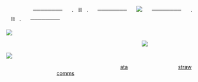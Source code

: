         ────────ㅤㅤ.ㅤ⛓️ㅤ.ㅤㅤ────────ㅤㅤ![](https://komarev.com/ghpvc/?username=yvoisen&color=370c03&style=for-the-badge&label=.+𝘀𝘂𝗯𝗷𝗲𝗰𝘁𝘀+𝗼𝗳+𝘆𝗺𝗶𝗿+.&base=4274)ㅤㅤ────────ㅤㅤ.ㅤ⛓️ㅤ.ㅤㅤ────────
  
  

![](https://cdn.discordapp.com/attachments/934596480310853685/1430405990980780173/image-135_edit_64922222294259_1.png?ex=68f9a8e3&is=68f85763&hm=e734de03a2189dfae55b2e6bd65c2b463c46411ee453bbc052f675a067b042ca&=&format=webp&quality=lossless&width=500&height=500)



  
                                      ![](https://cdn.discordapp.com/attachments/934596480310853685/1430483214081986600/Untitled146_20251022100933.png?ex=68f9f0cf&is=68f89f4f&hm=0a9b5fde712098657a3cdecfa93c2605ac7f6cd55e0f93ba071a64f6e129eb8d&=&format=webp&quality=lossless&width=500&height=500)


  

![](https://cdn.discordapp.com/attachments/934596480310853685/1430405990980780173/image-135_edit_64922222294259_1.png?ex=68f9a8e3&is=68f85763&hm=e734de03a2189dfae55b2e6bd65c2b463c46411ee453bbc052f675a067b042ca&=&format=webp&quality=lossless&width=500&height=500)

                                  [ata](https://yvoisen.atabook.org)               [straw](https://yvoisen.straw.page)               [comms](https://yvoisencomms.straw.page)
